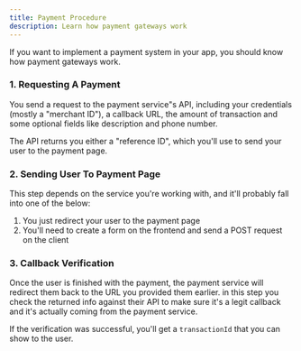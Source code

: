 ```yaml
---
title: Payment Procedure
description: Learn how payment gateways work
---
```


If you want to implement a payment system in your app, you should know how payment gateways work.

### 1. Requesting A Payment

You send a request to the payment service"s API, including your credentials (mostly a "merchant ID"), a callback URL, the amount of transaction and some optional fields like description and phone number.

The API returns you either a "reference ID", which you'll use to send your user to the payment page.

### 2. Sending User To Payment Page

This step depends on the service you're working with, and it'll probably fall into one of the below:

1. You just redirect your user to the payment page
2. You'll need to create a form on the frontend and send a POST request on the client

### 3. Callback Verification

Once the user is finished with the payment, the payment service will redirect them back to the URL you provided them earlier. in this step you check the returned info against their API to make sure it's a legit callback and it's actually coming from the payment service.

If the verification was successful, you'll get a `transactionId` that you can show to the user.
